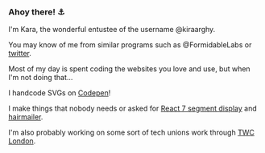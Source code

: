 ### Ahoy there! ⚓️

I'm Kara, the wonderful entustee of the username @kiraarghy. 

You may know of me from similar programs such as @FormidableLabs or [twitter](https://twitter.com/KiraArghy).

Most of my day is spent coding the websites you love and use, but when I'm not doing that...


I handcode SVGs on [Codepen](https://codepen.io/collection/AZvEzJ)!

I make things that nobody needs or asked for [React 7 segment display](https://codesandbox.io/s/sevensegmentexample-wcpg2) and [hairmailer](https://github.com/kiraarghy/hairMailer).

I'm also probably working on some sort of tech unions work through [TWC London](https://twitter.com/TechWorkersLDN).

<!--
**kiraarghy/kiraarghy** is a ✨ _special_ ✨ repository because its `README.md` (this file) appears on your GitHub profile.

Here are some ideas to get you started:

- 🔭 I’m currently working on ...
- 🌱 I’m currently learning ...
- 👯 I’m looking to collaborate on ...
- 🤔 I’m looking for help with ...
- 💬 Ask me about ...
- 📫 How to reach me: ...
- 😄 Pronouns: ...
- ⚡ Fun fact: ...
-->
